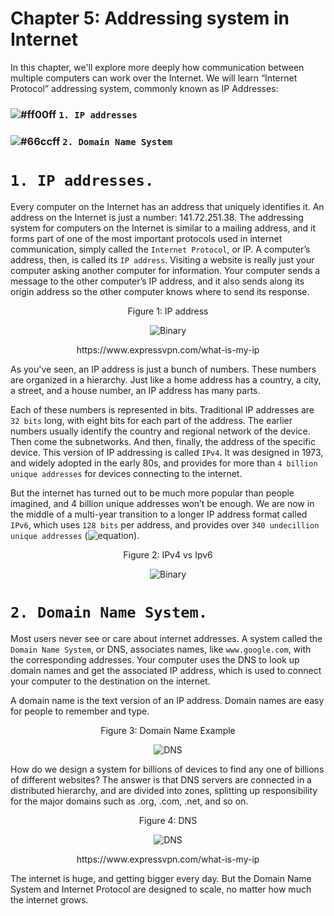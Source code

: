 # Chapter 5: Addressing system in Internet

In this chapter, we'll explore more deeply how communication between multiple computers can work over the Internet. We will
learn “Internet Protocol” addressing system, commonly known as IP Addresses:

### ![#ff00ff](https://placehold.it/15/ff00ff/000000?text=+) `1. IP addresses`
### ![#66ccff](https://placehold.it/15/66ccff/000000?text=+) `2. Domain Name System`

# `1. IP addresses.`

Every computer on the Internet has an address that uniquely identifies it. An address on the Internet is just a number:
141.72.251.38. The addressing system for computers on the Internet is similar to a mailing address, and it forms part of one
of the most important protocols used in internet communication, simply called the `Internet Protocol`, or IP. A computer’s
address, then, is called its `IP address`. Visiting a website is really just your computer asking another computer for
information. Your computer sends a message to the other computer’s IP address, and it also sends along its origin address so
the other computer knows where to send its response. 

<p align="center">
   Figure 1: IP address
</p>

<p align="center">
  <img src="https://github.com/XinYangSAU/CSCI1101-Intro-to-Computing/blob/master/Images/ip.png" alt="Binary"/>
</p>

<p align="center">
   https://www.expressvpn.com/what-is-my-ip
</p>

As you've seen, an IP address is just a bunch of numbers. These numbers are organized in a hierarchy. Just like a home
address has a country, a city, a street, and a house number, an IP address has many parts.

Each of these numbers is represented in bits. Traditional IP addresses are `32 bits` long, with eight bits for each part of
the address. The earlier numbers usually identify the country and regional network of the device. Then come the subnetworks.
And then, finally, the address of the specific device. This version of IP addressing is called `IPv4`. It was designed in
1973, and widely adopted in the early 80s, and provides for more than `4 billion unique addresses` for devices connecting to
the internet.

But the internet has turned out to be much more popular than people imagined, and 4 billion unique addresses won’t be
enough. We are now in the middle of a multi-year transition to a longer IP address format called `IPv6`, which uses `128 bits`
per address, and provides over `340 undecillion unique addresses` (![equation](http://latex.codecogs.com/gif.latex?%7B3.4%7D\times%7B10^{38})).

<p align="center">
   Figure 2: IPv4 vs Ipv6
</p>

<p align="center">
  <img src="https://github.com/XinYangSAU/CSCI1101-Intro-to-Computing/blob/master/Images/ip2.png" alt="Binary"/>
</p>

# `2. Domain Name System.`

Most users never see or care about internet addresses. A system called the `Domain Name System`, or DNS, associates names,
like `www.google.com`, with the corresponding addresses. Your computer uses the DNS to look up domain names and get the
associated IP address, which is used to connect your computer to the destination on the internet. 

A domain name is the text version of an IP address. Domain names are easy for people to remember and type.

<p align="center">
   Figure 3: Domain Name Example
</p>

<p align="center">
  <img src="https://github.com/XinYangSAU/CSCI1101-Intro-to-Computing/blob/master/Images/dn.png" alt="DNS"/>
</p>

How do we design a system for billions of devices to find any one of billions of different websites? The answer is that DNS
servers are connected in a distributed hierarchy, and are divided into zones, splitting up responsibility for the major
domains such as .org, .com, .net, and so on.

<p align="center">
   Figure 4: DNS
</p>

<p align="center">
  <img src="https://github.com/XinYangSAU/CSCI1101-Intro-to-Computing/blob/master/Images/dns.jpg" alt="DNS"/>
</p>

<p align="center">
   https://www.expressvpn.com/what-is-my-ip
</p>


The internet is huge, and getting bigger every day. But the Domain Name System and Internet Protocol are designed to scale, no
matter how much the internet grows. 

